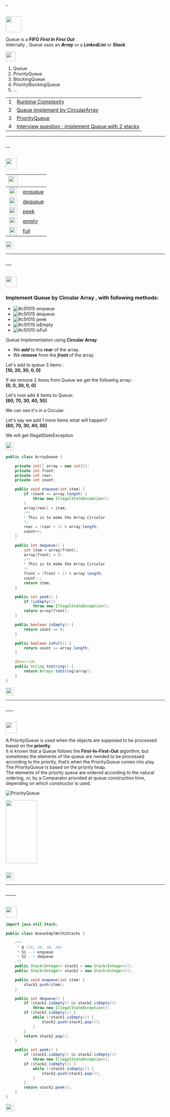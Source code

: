 ###### _
<img src="https://img.shields.io/badge/-%20Queue Data Structure%20-brightgreen" height=50px>

Queue is a **FIFO**  **_First In First Out_** </br>
Internally , Queue uses an **_Array_** or a **_LinkedList_** or **_Stack_**. </br>

<img src="https://img.shields.io/badge/-Examples of Queue implementations%20-brightgreen" height=30px>

1. Queue
2. PriorityQueue
3. BlockingQueue
4. PriorityBlockingQueue
5. ...

|       |             |
|:-----:|:------------------------------| 
|   1   |[Runtime Complexity](#__)   | 
|   2   |[Queue implement by CircularArray](#___)   |
|   3   |[PriorityQueue](#____)   | 
|   4   |[Interview question : implement Queue with 2 stacks](#_____)  | 


------------------------------------------------------------------------------------------------------------------------------------
###### __

<img src="https://img.shields.io/badge/-Runtime Complexity%20-blue" height=35px>

|  <img src="https://img.shields.io/badge/-O(x)%20-blue" height=30px>  |             |
|:-----:|:------------------------------| 
| <img src="https://img.shields.io/badge/-O(1)%20-orange" height=25px> |[enqueue]()   | 
| <img src="https://img.shields.io/badge/-O(1)%20-orange" height=25px>  |[dequeue]()  |   
| <img src="https://img.shields.io/badge/-O(1)%20-orange" height=25px>  |[peek]()  |  
| <img src="https://img.shields.io/badge/-O(1)%20-orange" height=25px>  |[empty]() |   
| <img src="https://img.shields.io/badge/-O(1)%20-orange" height=25px>  |[full]() |   

[<img src="https://img.shields.io/badge/-Back to top%20-brown" height=25px>](#_)

------------------------------------------------------------------------------------------------------------------------------------
###### ___

<img src="https://img.shields.io/badge/-Queue implement by CircularArray%20-blue" height=35px>  

### Implement Queue by Circular Array , with following methods:

- ![#c5f015](https://via.placeholder.com/10/c5f015/000000?text=+) enqueue
- ![#c5f015](https://via.placeholder.com/10/c5f015/000000?text=+) dequeue
- ![#c5f015](https://via.placeholder.com/10/c5f015/000000?text=+) peek
- ![#c5f015](https://via.placeholder.com/10/c5f015/000000?text=+) isEmpty
- ![#c5f015](https://via.placeholder.com/10/c5f015/000000?text=+) isFull

Queue Implementation using **Circular Array**.</br>
* We **_add_** to the **_rear_** of the array.
* We **_remove_** from the **_front_** of the array.

Let's add to queue 3 items : </br>
	**[10, 20, 30, 0, 0]**

If we remove 2 items from Queue we get the following array:</br>
	**[0, 0, 30, 0, 0]**
	
Let's now add 4 items to Queue:</br>
	**[60, 70, 30, 40, 50]**
	
We can see it's in a Circular.</br>

Let's say we add 1 more items what will happen?</br>
	**[60, 70, 30, 40, 50]**

We will get IllegalStateException


[<img src="https://img.shields.io/badge/-Back to top%20-brown" height=25px>](#_)

```java
public class ArrayQueue {

	private int[] array = new int[5];
	private int front;
	private int rear;
	private int count;

	public void enqueue(int item) {
		if (count == array.length) {
			throw new IllegalStateException();
		}
		array[rear] = item;
		/**
		* This is to make the Array Circular
		*/
		rear = (rear + 1) % array.length;
		count++;
	}

	public int dequeue() {
		int item = array[front];
		array[front] = 0;
		/**
		* This is to make the Array Circular
		*/
		front = (front + 1) % array.length;
		count--;
		return item;
	}

	public int peek() {
		if (isEmpty())
			throw new IllegalStateException();
		return array[front];
	}

	public boolean isEmpty() {
		return count == 0;
	}

	public boolean isFull() {
		return count == array.length;
	}

	@Override
	public String toString() {
		return Arrays.toString(array);
	}
}
```

[<img src="https://img.shields.io/badge/-Back to top%20-brown" height=25px>](#_)

-----------------------------------------------------------------
###### ____ 

<img src="https://img.shields.io/badge/-PriorityQueue%20-blue" height=35px> 

A PriorityQueue is used when the objects are supposed to be processed based on the **priority**. </br>
It is known that a Queue follows the **First-In-First-Out** algorithm, but sometimes the elements of the queue are needed to be processed according to the priority, that’s when the PriorityQueue comes into play.</br>
The PriorityQueue is based on the priority heap.</br>
The elements of the priority queue are ordered according to the natural ordering, or, by a Comparator provided at queue construction time, depending on which constructor is used.  

![PriorityQueue](https://user-images.githubusercontent.com/36256986/150425164-d7ed397c-9ca3-4043-a7b7-5cda942c782b.PNG)

<img src="https://camo.githubusercontent.com/..." data-canonical-src="https://user-images.githubusercontent.com/36256986/150425164-d7ed397c-9ca3-4043-a7b7-5cda942c782b.PNG" width="100" height="200" />


```java

```
[<img src="https://img.shields.io/badge/-Back to top%20-brown" height=25px>](#_)



-----------------------------------------------------------------
###### _____ 

<img src="https://img.shields.io/badge/-Interview question : implement Queue with 2 stacks%20-blue" height=35px> 


```java
import java.util.Stack;

public class QueueImplWith2Stacks {

	/**
	 * Q [10, 20, 30, 40] 
	 * S1 --> enqueue 
	 * S2 --> dequeue
	 */
	public Stack<Integer> stack1 = new Stack<Integer>();
	public Stack<Integer> stack2 = new Stack<Integer>();

	public void enqueue(int item) {
		stack1.push(item);
	}

	public int dequeue() {
		if (stack1.isEmpty() && stack2.isEmpty())
			throw new IllegalStateException();
		if (stack2.isEmpty()) {
			while (!stack1.isEmpty()) {
				stack2.push(stack1.pop());
			}
		}
		return stack2.pop();
	}

	public int peek() {
		if (stack1.isEmpty() && stack2.isEmpty())
			throw new IllegalStateException();
		if (stack2.isEmpty()) {
			while (!stack1.isEmpty()) {
				stack2.push(stack1.pop());
			}
		}
		return stack2.peek();
	}
}
```
[<img src="https://img.shields.io/badge/-Back to top%20-brown" height=25px>](#_)
